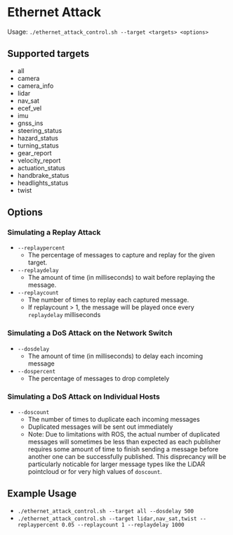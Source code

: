 # Ethernet Attack

Usage: `./ethernet_attack_control.sh --target <targets> <options>`

## Supported targets
- all
- camera
- camera_info
- lidar
- nav_sat
- ecef_vel
- imu
- gnss_ins
- steering_status
- hazard_status
- turning_status
- gear_report
- velocity_report
- actuation_status
- handbrake_status
- headlights_status
- twist

## Options
### Simulating a Replay Attack
- `--replaypercent`
    - The percentage of messages to capture and replay for the given target.
- `--replaydelay`
    - The amount of time (in milliseconds) to wait before replaying the message.
- `--replaycount`
    - The number of times to replay each captured message.
    - If replaycount > 1, the message will be played once every `replaydelay` milliseconds

### Simulating a DoS Attack on the Network Switch
- `--dosdelay`
    - The amount of time (in milliseconds) to delay each incoming message
- `--dospercent`
    - The percentage of messages to drop completely

### Simulating a DoS Attack on Individual Hosts
- `--doscount`
    - The number of times to duplicate each incoming messages
    - Duplicated messages will be sent out immediately
    - Note: Due to limitations with ROS, the actual number of duplicated messages will sometimes be less than expected as each publisher requires some amount of time to finish sending a message before another one can be successfully published. This disprecancy will be particularly noticable for larger message types like the LiDAR pointcloud or for very high values of `doscount`.


## Example Usage
- `./ethernet_attack_control.sh --target all --dosdelay 500`
- `./ethernet_attack_control.sh --target lidar,nav_sat,twist --replaypercent 0.05 --replaycount 1 --replaydelay 1000`
